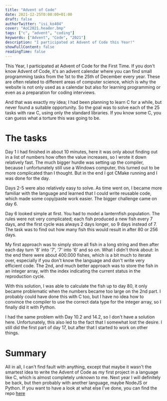 ```yaml
---
title: "Advent of Code"
date: 2021-12-25T0:00:00+01:00
draft: false
authorTwitter: "isi_ko404"
cover: "AoC2021.header.bmp"
tags: ["c", "advent", "coding"]
keywords: ["Advent", "Code", "2021"]
description: "I participated at Advent of Code this Year!"
showFullContent: false
readingTime: false
---
```


This Year, I participated at Advent of Code for the First Time.
If you don't know Advent of Code, it's an advent calendar where you can find small programming tasks from the 1st to the 25th of December every year. These are often related to different areas of computer science, which is why the website is not only used as a calendar but also for learning programming or even as a preparation for coding interviews.

And that was exactly my idea; I had been planning to learn C for a while, but never found a suitable opportunity. So the goal was to solve each of the 25 tasks with raw C, using only the standard libraries. If you know some C, you can guess what a torture this was going to be.

# The tasks
Day 1 I had finished in about 10 minutes, here it was only about finding out in a list of numbers how often the value increases, so I wrote it down relatively fast. The much bigger hurdle was setting up the compiler, because I unfortunately still use a Windows computer, this turned out to be more complicated than I thought. But in the end I got CMake running and I was done for the day.

Days 2-5 were also relatively easy to solve. As time went on, I became more familiar with the language and learned that I could write reusable code, which made some copy/paste work easier. The bigger challenge came on day 6.

Day 6 looked simple at first. You had to model a lanternfish population. The rules were not very complicated; each fish produced a new fish every 7 days, and the first cycle was always 2 days longer, so 9 days instead of 7. The task was to find out how many fish this would result in after 80 or 256 days.

My first approach was to simply store all fish in a long string and then after each day turn '8' into '7', '7' into '6' and so on. What I didn't think about: In the end there were about 400.000 fishes, which is a bit much to iterate over, especially if you don't know the language and don't write very efficient code. The 2nd, and much better approach was to store the fish in an integer array, with the index indicating the current status in the reproduction cycle.

With this solution, I was able to calculate the fish up to day 80, it only became problematic when the numbers became too large on the 2nd part. I probably could have done this with C too, but I have no idea how to convince the compiler to use the correct data type for the integer array, so I finally did it with Python.

I had the same problem with Day 10.2 and 14.2, so I don't have a solution here. Unfortunately, this also led to the fact that I somewhat lost the desire.  I still did the first part of day 17, but after that I started to work on other things.

# Summary
All in all, I can't find fault with anything, except that maybe it wasn't the smartest idea to write the Advent of Code as my first project in a language like C, which is almost completely unknown to me. Next year I will definitely be back, but then probably with another language, maybe NodeJS or Python. If you want to have a look at what else I've done, you can find the repo [here](https://github.com/isiko/AdventOfCode2021)
